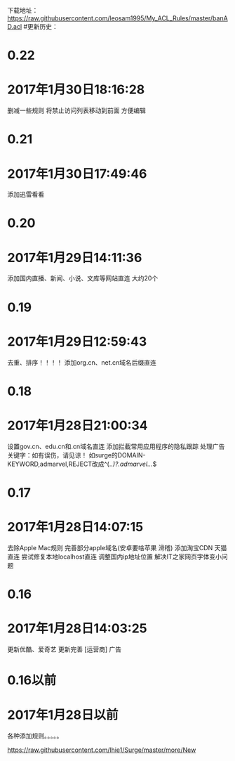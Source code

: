 下载地址：https://raw.githubusercontent.com/leosam1995/My_ACL_Rules/master/banAD.acl
#更新历史：

# 0.22
# 2017年1月30日18:16:28
删减一些规则
将禁止访问列表移动到前面 方便编辑

# 0.21
# 2017年1月30日17:49:46
添加迅雷看看

# 0.20
# 2017年1月29日14:11:36
添加国内直播、新闻、小说、文库等网站直连 大约20个

# 0.19
# 2017年1月29日12:59:43
去重、排序！！！！
添加org.cn、net.cn域名后缀直连

# 0.18
# 2017年1月28日21:00:34
设置gov.cn、edu.cn和.cn域名直连
添加拦截常用应用程序的隐私跟踪
处理广告关键字：如有误伤，请见谅！
如surge的DOMAIN-KEYWORD,admarvel,REJECT改成^(.*\.)?.*admarvel.*\..*$

# 0.17
# 2017年1月28日14:07:15
去除Apple Mac规则 完善部分apple域名(安卓要啥苹果 滑稽)
添加淘宝CDN 天猫 直连
尝试修复本地localhost直连
调整国内ip地址位置
解决IT之家网页字体变小问题

# 0.16
# 2017年1月28日14:03:25
更新优酷、爱奇艺 
更新完善 [运营商] 广告

# 0.16以前
# 2017年1月28日以前
各种添加规则。。。。。


https://raw.githubusercontent.com/lhie1/Surge/master/more/New
